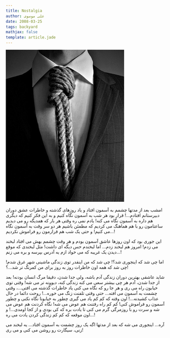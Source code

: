 ```yaml
---
title: Nostalgia
author: علی موسوی
date: 2008-03-25
tags: backyard
mathjax: false
template: article.jade
---
```


[![____by_mpedziwiatr](./____by_mpedziwiatr8.jpg "____by_mpedziwiatr8")](./____by_mpedziwiatr8.jpg)

امشب بعد از مدتها چشمم به آسمون افتاد و یاد روزهای گذشته و خاطرات عشق دوران دبیرستانم افتادم...! قرار بود هر شب به آسمون نگاه کنیم و به این فکر کنیم که دیگری هم داره به آسمون نگاه می کنه! یادم نمی ره وقتی هر بار که همدیگه رو می دیدیم ساعتامون رو با هم هماهنگ می کردیم که مطمئن باشیم هر دو سر وقت به آسمون نگاه می کنیم! و حتی یک شب هم قرارمون رو فراموش نکردیم...!

این جوری بود که اون روزها عاشق آسمون بودم و هر وقت چشمم بهش می افتاد لبخند می زدم! امروز هم لبخند زدم... اما لبخندم حس دیگه ای داشت! مثل لبخندی که موقع دیدن یک غریبه که می خواد ازم یه آدرس بپرسه و بره می زنم...!

اما چی شد که اینجوری شد؟! چی شد که من اینقدر توی زندگی ماشینی شهر غرق شدم! چی شد که همه اون خاطرات روز به روز برای من کمرنگ تر شد...؟!

شاید عاشقی بهترین دوران زندگی آدم باشه، ولی جدا شدن، دقیقا مرگ انسان بودنه! بعد از جدا شدن، آدم هر چی بیشتر سعی می کنه زندگی کنه، دیوونه تر می شه! وقتی توی خیابون راه می ری و هر جا رو که نگاه می کنی یاد خاطرات گذشته می افتی...، وقتی چشمت به آسمون می افته... حتی وقتی تلفنت زنگ می خوره...! روحت دائما در حال عذاب کشیدنه...! اون وقته که کم کم یاد می گیری چطور به خیابونا نگاه نکنی و چطور آسمون رو فراموش کنی! کم کم راه رفتنت هم عوض می شه! نگاه کردنت هم عوض می شه و سرت رو با روزمرگی گرم می کنی تا یادت بره که کی بودی و از کجا اومدی...! و اون موقعه که کم کم زندگی کردن یادت می ره...!

آره... اینجوری می شه که بعد از مدتها اگه یک روز چشمت به آسمون افتاد... یه لبخند می زنی، سیگارت رو روشن می کنی و می ری!
